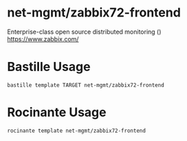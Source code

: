# net-mgmt/zabbix72-frontend
Enterprise-class open source distributed monitoring ()
https://www.zabbix.com/

# Bastille Usage
```shell
bastille template TARGET net-mgmt/zabbix72-frontend
```

# Rocinante Usage
```shell
rocinante template net-mgmt/zabbix72-frontend
```
